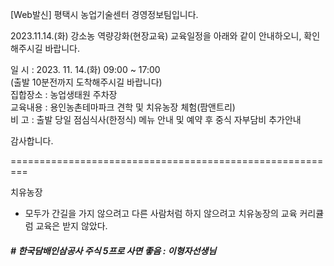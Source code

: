 [Web발신]
평택시 농업기술센터 경영정보팀입니다.  

2023.11.14.(화) 강소농 역량강화(현장교육) 교육일정을 아래와 같이 안내하오니,  확인해주시길 바랍니다.  

일  시 : 2023. 11. 14.(화) 09:00 ~ 17:00  
(출발 10분전까지 도착해주시길 바랍니다)  
집합장소 : 농업생태원 주차장  
교육내용 : 용인농촌테마파크 견학 및 치유농장 체험(팜앤트리)  
비    고 : 출발 당일 점심식사(한정식) 메뉴 안내 및 예약 후 중식 자부담비 추가안내  

감사합니다.


=========================================================

치유농장 
  - 모두가 간길을 가지 않으려고 다른 사람처럼 하지 않으려고 치유농장의 교육 커리큘럼 교육은 받지 않았다.


##### # 한국담배인삼공사 주식 5프로 사면 좋음 : 이형자선생님

